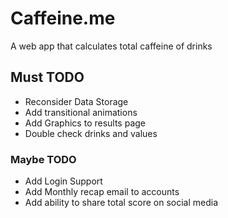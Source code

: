 # Caffeine.me
A web app that calculates total caffeine of drinks

## Must TODO
- Reconsider Data Storage
- Add transitional animations
- Add Graphics to results page
- Double check drinks and values

### Maybe TODO
  - Add Login Support
  - Add Monthly recap email to accounts
  - Add ability to share total score on social media


